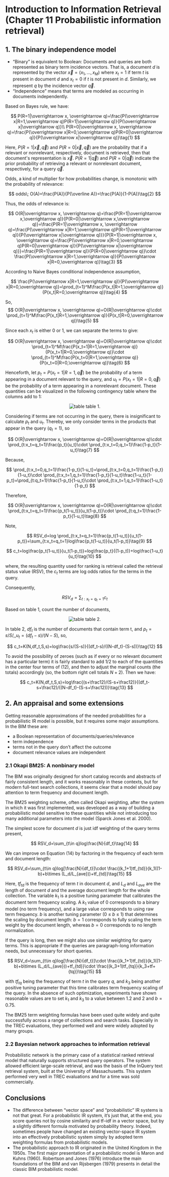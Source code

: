 # Introduction to Information Retrieval (Chapter 11 Probabilistic information retrieval)

## 1. The binary independence model

- “Binary” is equivalent to Boolean: Documents and queries are both represented as binary term incidence vectors. That is, a document $d$ is represented by the vector $\overrightarrow x = (x_1,...,x_M)$ where $x_t = 1$ if term $t$ is present in document $d$ and $x_t = 0$ if $t$ is not present in $d$. Similarly, we represent $q$ by the incidence vector $\overrightarrow q$. 
- “Independence” means that terms are modeled as occurring in documents independently.

Based on Bayes rule, we have:

$$
P(R=1|\overrightarrow x, \overrightarrow q)=\frac{P(\overrightarrow x|R=1,\overrightarrow q)P(R=1|\overrightarrow q)}{P(\overrightarrow x|\overrightarrow q)}\\
P(R=0|\overrightarrow x, \overrightarrow q)=\frac{P(\overrightarrow x|R=0,\overrightarrow q)P(R=0|\overrightarrow q)}{P(\overrightarrow x|\overrightarrow q)}\tag{1}
$$

Here, $P(R=1|\overrightarrow x, \overrightarrow q)$ and $P(R=0|\overrightarrow x, \overrightarrow q)$ are the probability that if a relevant or nonrelevant, respectively, document is retrieved, then that document's representation is $\overrightarrow x$. $P(R=1|\overrightarrow q)$ and $P(R=0|\overrightarrow q)$ indicate the prior probability of retrieving a relevant or nonrelevant document, respectively, for a query $\overrightarrow q$.

Odds, a kind of multiplier for how probabilities change,  is monotonic with the probability of relevance:

$$
odds\; O(A)=\frac{P(A)}{P(\overline A)}=\frac{P(A)}{1-P(A)}\tag{2}
$$

Thus, the odds of relevance is:

$$
O(R|\overrightarrow x, \overrightarrow q)=\frac{P(R=1|\overrightarrow x,\overrightarrow q)}{P(R=0|\overrightarrow x,\overrightarrow q)}=\frac{P(R=1|\overrightarrow x, \overrightarrow q)=\frac{P(\overrightarrow x|R=1,\overrightarrow q)P(R=1|\overrightarrow q)}{P(\overrightarrow x|\overrightarrow q)}}{P(R=1|\overrightarrow x, \overrightarrow q)=\frac{P(\overrightarrow x|R=0,\overrightarrow q)P(R=0|\overrightarrow q)}{P(\overrightarrow x|\overrightarrow q)}}=\frac{P(R=1|\overrightarrow q)}{P(R=0|\overrightarrow q)}\cdot \frac{P(\overrightarrow x|R=1,\overrightarrow q)}{P(\overrightarrow x|R=0,\overrightarrow q)}\tag{3}
$$

According to Naive Bayes conditional independence assumption, 

$$
\frac{P(\overrightarrow x|R=1,\overrightarrow q)}{P(\overrightarrow x|R=0,\overrightarrow q)}=\prod_{t=1}^M\frac{P(x_t|R=1,\overrightarrow q)}{P(x_t|R=0,\overrightarrow q)}\tag{4}
$$

So,
$$
O(R|\overrightarrow x, \overrightarrow q)=O(R|\overrightarrow q)\cdot \prod_{t=1}^M\frac{P(x_t|R=1,\overrightarrow q)}{P(x_t|R=0,\overrightarrow q)}\tag{5}
$$

Since each $x_t$ is either 0 or 1, we can separate the terms to give:

$$
O(R|\overrightarrow x, \overrightarrow q)=O(R|\overrightarrow q)\cdot \prod_{t=1}^M\frac{P(x_t=1|R=1,\overrightarrow q)}{P(x_t=1|R=0,\overrightarrow q)}\cdot \prod_{t=1}^M\frac{P(x_t=0|R=1,\overrightarrow q)}{P(x_t=0|R=0,\overrightarrow q)}\tag{6}
$$

Henceforth, let $p_t=P(x_t=1|R=1,\overrightarrow q)$ be the probability of a term appearing in a document relevant to the query, and $u_t=P(x_t=1|R=0,\overrightarrow q)$ be the probability of a term appearing in a nonrelevant document. These quantities can be visualized in the following contingency table where the columns add to 1:

<center>

![table](table_1.png)
table 1.
</center>

Considering if terms are not occurring in the query, there is insignificant to calculate $p_t$ and $u_t$. Thereby, we only consider terms in the products that appear in the query ($q_t=1$), so

$$
O(R|\overrightarrow x, \overrightarrow q)=O(R|\overrightarrow q)\cdot \prod_{t:x_t=q_t=1}\frac{p_t}{u_t}\cdot \prod_{t:x_t=0,q_t=1}\frac{1-p_t}{1-u_t}\tag{7}
$$

Because,

$$
\prod_{t:x_t=0,q_t=1}\frac{1-p_t}{1-u_t}=\prod_{t:x_t=0,q_t=1}\frac{1-p_t}{1-u_t}\cdot \prod_{t:x_t=1,q_t=1}\frac{1-p_t}{1-u_t}\frac{1-u_t}{1-p_t}=\prod_{t:q_t=1}\frac{1-p_t}{1-u_t}\cdot \prod_{t:x_t=1,q_t=1}\frac{1-u_t}{1-p_t}
$$

Therefore,

$$
O(R|\overrightarrow x, \overrightarrow q)=O(R|\overrightarrow q)\cdot \prod_{t:x_t=q_t=1}\frac{p_t(1-u_t)}{u_t(1-p_t)}\cdot \prod_{t:q_t=1}\frac{1-p_t}{1-u_t}\tag{8}
$$

Note,

$$
RSV_d=log \prod_{t:x_t=q_t=1}\frac{p_t(1-u_t)}{u_t(1-p_t)}=\sum_{t:x_t=q_t=1}log\frac{p_t(1-u_t)}{u_t(1-p_t)}\tag{9}
$$

$$
c_t=log\frac{p_t(1-u_t)}{u_t(1-p_t)}=log\frac{p_t}{(1-p_t)}+log\frac{1-u_t}{u_t}\tag{10}
$$

where, the resulting quantity used for ranking is retrieval called the retrieval status value (RSV), the $c_t$ terms are log odds ratios for the terms in the query. 

Consequently,

$$
RSV_d=\sum_{t:x_t=q_t=1}c_t\tag{11}
$$

Based on table 1, count the number of documents,

<center>

![table](table_2.png)
table 2.
</center>

In table 2, $df_t$ is the number of documents that contain term t, and $p_t=s/S/, ,u_t=(df_t-s)/(N-S)$, so,

$$
c_t=K(N,df_t,S,s)=log\frac{s/(S-s)}{(df_t-s)/((N-df_t)-(S-s))}\tag{12}
$$

To avoid the possibility of zeroes (such as if every or no relevant document has a particular term) it is fairly standard to add 1/2 to each of the quantities in the center four terms of (12), and then to adjust the marginal counts (the totals) accordingly (so, the bottom right cell totals $N+2$). Then we have:

$$
c_t=K(N,df_t,S,s)=log\frac{(s+\frac12)/(S-s+\frac12)}{(df_t-s+\frac12)/((N-df_t)-(S-s+\frac12))}\tag{13}
$$

## 2. An appraisal and some extensions

Getting reasonable approximations of the needed probabilities for a probabilistic IR model is possible, but it requires some major assumptions. In the BIM these are:

- a Boolean representation of documents/queries/relevance
- term independence
- terms not in the query don’t affect the outcome
- document relevance values are independent

### 2.1 Okapi BM25: A nonbinary model

The BIM was originally designed for short catalog records and abstracts of fairly consistent length, and it works reasonably in these contexts, but for modern full-text search collections, it seems clear that a model should pay attention to term frequency and document length.

The BM25 weighting scheme, often called Okapi weighting, after the system in which it was first implemented, was developed as a way of building a probabilistic model sensitive to these quantities while not introducing too many additional parameters into the model (Sparck Jones et al. 2000).

The simplest score for document $d$ is just idf weighting of the query terms present, 

$$
RSV_d=\sum_{t\in q}log\frac{N}{df_t}\tag{14}
$$

We can improve on Equation (14) by factoring in the frequency of each term and document length:

$$
RSV_d=\sum_{t\in q}log[\frac{N}{df_t}]\cdot \frac{(k_1+1)tf_{td}}{k_1((1-b)+b\times (L_d/L_{ave}))+tf_{td}}\tag{15}
$$

Here, $tf_{td}$ is the frequency of term $t$ in document $d$, and $L_d$ and $L_{ave}$ are the length of document $d$ and the average document length for the whole collection. The variable $k_1$ is a positive tuning parameter that calibrates the document term frequency scaling. A $k_1$ value of 0 corresponds to a binary model (no term frequency), and a large value corresponds to using raw term frequency.  $b$ is another tuning parameter (0 ≤ $b$ ≤ 1) that determines the scaling by document length: $b=1$ corresponds to fully scaling the term weight by the document length, whereas $b=0$ corresponds to no length normalization.

If the query is long, then we might also use similar weighting for query terms. This is appropriate if the queries are paragraph-long information needs, but unnecessary for short queries.

$$
RSV_d=\sum_{t\in q}log[\frac{N}{df_t}]\cdot \frac{(k_1+1)tf_{td}}{k_1((1-b)+b\times (L_d/L_{ave}))+tf_{td}}\cdot \frac{(k_3+1)tf_{tq}}{k_3+tf+{tq}}\tag{15}
$$

with $tf_{tq}$ being the frequency of term $t$ in the query $q$, and $k_3$ being another positive tuning parameter that this time calibrates term frequency scaling of the query. In the absence of such optimization, experiments have shown reasonable values are to set $k_1$ and $k_3$ to a value between 1.2 and 2 and $b= 0.75$.

The BM25 term weighting formulas have been used quite widely and quite successfully across a range of collections and search tasks. Especially in the TREC evaluations, they performed well and were widely adopted by many groups. 

### 2.2 Bayesian network approaches to information retrieval

Probabilistic network is the primary case of a statistical ranked retrieval model that naturally supports structured query operators. The system allowed efficient large-scale retrieval, and was the basis of the InQuery text retrieval system, built at the University of Massachusetts. This system performed very well in TREC evaluations and for a time was sold commercially. 

## Conclusions

- The difference between “vector space” and “probabilistic” IR systems is not that great. For a probabilistic IR system, it’s just that, at the end, you score queries not by cosine similarity and tf–idf in a vector space, but by a slightly different formula motivated by probability theory. Indeed, sometimes people have changed an existing vector-space IR system into an effectively probabilistic system simply by adopted term weighting formulas from probabilistic models. 
- The probabilistic approach to IR originated in the United Kingdom in the 1950s. The first major presentation of a probabilistic model is Maron and Kuhns (1960). Robertson and Jones (1976) introduce the main foundations of the BIM and van Rijsbergen (1979) presents in detail the classic BIM probabilistic model. 
